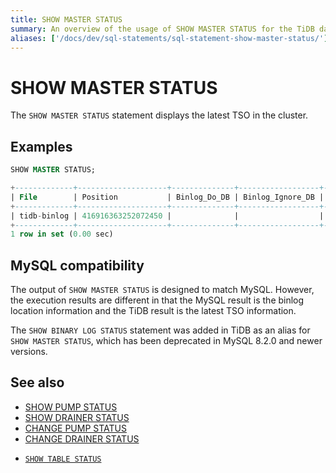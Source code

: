 ```yaml
---
title: SHOW MASTER STATUS
summary: An overview of the usage of SHOW MASTER STATUS for the TiDB database.
aliases: ['/docs/dev/sql-statements/sql-statement-show-master-status/']
---
```


# SHOW MASTER STATUS

The `SHOW MASTER STATUS` statement displays the latest TSO in the cluster.

## Examples


```sql
SHOW MASTER STATUS;
```

```sql
+-------------+--------------------+--------------+------------------+-------------------+
| File        | Position           | Binlog_Do_DB | Binlog_Ignore_DB | Executed_Gtid_Set |
+-------------+--------------------+--------------+------------------+-------------------+
| tidb-binlog | 416916363252072450 |              |                  |                   |
+-------------+--------------------+--------------+------------------+-------------------+
1 row in set (0.00 sec)
```

## MySQL compatibility

The output of `SHOW MASTER STATUS` is designed to match MySQL. However, the execution results are different in that the MySQL result is the binlog location information and the TiDB result is the latest TSO information.

The `SHOW BINARY LOG STATUS` statement was added in TiDB as an alias for `SHOW MASTER STATUS`, which has been deprecated in MySQL 8.2.0 and newer versions. 

## See also

<CustomContent platform="tidb">

* [SHOW PUMP STATUS](/sql-statements/sql-statement-show-pump-status.md)
* [SHOW DRAINER STATUS](/sql-statements/sql-statement-show-drainer-status.md)
* [CHANGE PUMP STATUS](/sql-statements/sql-statement-change-pump.md)
* [CHANGE DRAINER STATUS](/sql-statements/sql-statement-change-drainer.md)

</CustomContent>

<CustomContent platform="tidb-cloud">

* [`SHOW TABLE STATUS`](/sql-statements/sql-statement-show-table-status.md)

</CustomContent>
